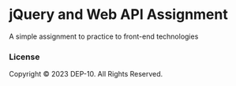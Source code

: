# jQuery and Web API Assignment
A simple assignment to practice to front-end technologies

### License
Copyright &copy; 2023 DEP-10. All Rights Reserved.
